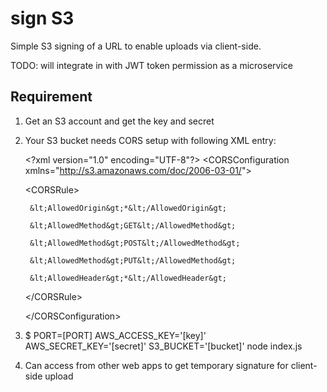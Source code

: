 # sign S3

Simple S3 signing of a URL to enable uploads via client-side.

TODO: will integrate in with JWT token permission as a microservice

## Requirement

1. Get an S3 account and get the key and secret

2. Your S3 bucket needs CORS setup with following XML entry:

    &lt;?xml version="1.0" encoding="UTF-8"?&gt;
    &lt;CORSConfiguration xmlns="http://s3.amazonaws.com/doc/2006-03-01/"&gt;

      &lt;CORSRule&gt;

        &lt;AllowedOrigin&gt;*&lt;/AllowedOrigin&gt;

        &lt;AllowedMethod&gt;GET&lt;/AllowedMethod&gt;

        &lt;AllowedMethod&gt;POST&lt;/AllowedMethod&gt;

        &lt;AllowedMethod&gt;PUT&lt;/AllowedMethod&gt;

        &lt;AllowedHeader&gt;*&lt;/AllowedHeader&gt;

      &lt;/CORSRule&gt;
      
    &lt;/CORSConfiguration&gt;

3. $ PORT=[PORT] AWS_ACCESS_KEY='[key]' AWS_SECRET_KEY='[secret]' S3_BUCKET='[bucket]' node index.js

4. Can access from other web apps to get temporary signature for client-side upload
